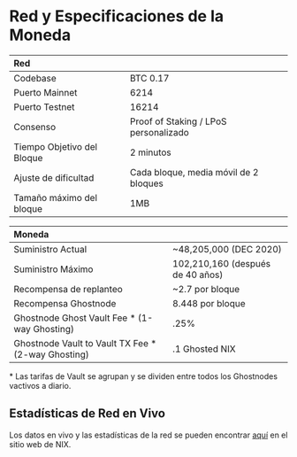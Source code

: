 # Red y Especificaciones de la Moneda

| Red |  |
| :--- | :--- |
| Codebase | BTC 0.17 |
| Puerto Mainnet | 6214 |
| Puerto Testnet | 16214 |
| Consenso | Proof of Staking / LPoS personalizado |
| Tiempo Objetivo del Bloque | 2 minutos |
| Ajuste de dificultad | Cada bloque, media móvil de 2 bloques |
| Tamaño máximo del bloque | 1MB |

| Moneda |  |
| :--- | :--- |
| Suministro Actual | ~48,205,000 \(DEC 2020\) |
| Suministro Máximo | 102,210,160 \(después de 40 años\) |
| Recompensa de replanteo | ~2.7 por bloque |
| Recompensa Ghostnode | 8.448 por bloque |
| Ghostnode Ghost Vault Fee \* \(1-way Ghosting\) | .25% |
| Ghostnode Vault to Vault TX Fee \* \(2-way Ghosting\) | .1 Ghosted NIX |

 \* Las tarifas de Vault se agrupan y se dividen entre todos los Ghostnodes vactivos a diario.

## **Estadísticas de Red en Vivo**

Los datos en vivo y las estadísticas de la red se pueden encontrar [aquí](https://data.nixplatform.io/) en el sitio web de NIX.

